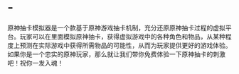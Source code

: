 # -
原神抽卡模拟器是一个款基于原神游戏抽卡机制，充分还原原神抽卡过程的虚拟平台。玩家可以在里面模拟原神抽卡，获得虚拟游戏中的各种角色和物品，从某种程度上预测在实际游戏中获得所需物品的可能性，从而为玩家提供更好的游戏体验。如果你是一个忠实的原神玩家，那么就让我们带你免费体验一下原神抽卡的刺激吧！祝你一发入魂！
